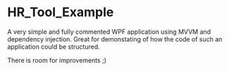 # HR_Tool_Example

A very simple and fully commented WPF application using MVVM and dependency injection.
Great for demonstating of how the code of such an application could be structured.

There is room for improvements ;)
